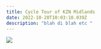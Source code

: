 ```yaml
---
title: Cycle Tour of KZN Midlands
date: 2022-10-20T10:03:18.039Z
description: "blah di blah etc "
---
```

![](/img/ct2_02.jpg)